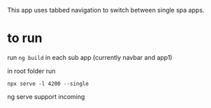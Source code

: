This app uses tabbed navigation to switch between single spa apps. 

# to run

run `ng build` in each sub app (currently navbar and app1)


in root folder run 

`npx serve -l 4200 --single`


ng serve support incoming

